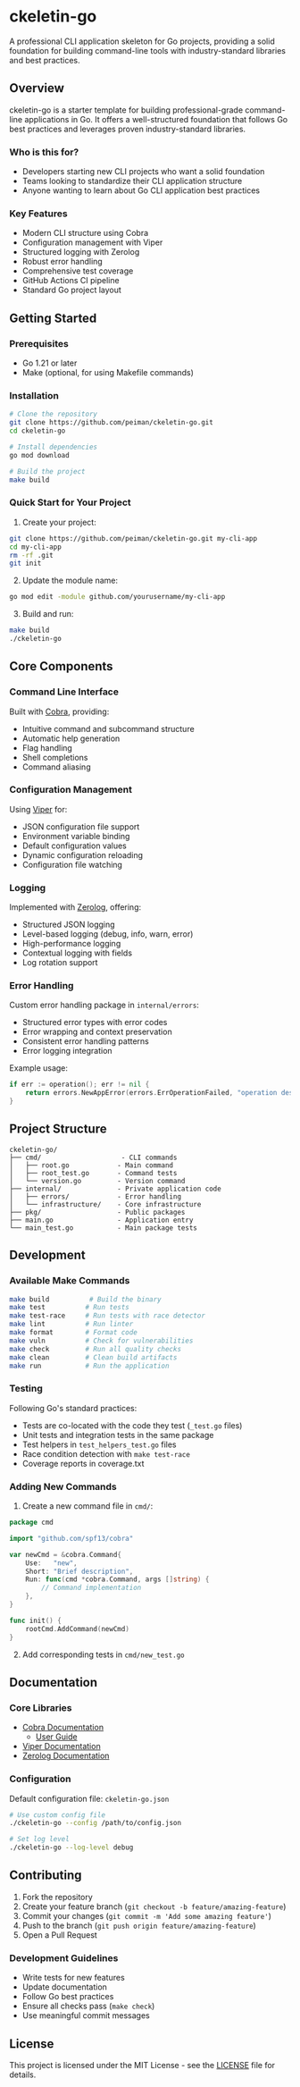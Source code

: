 # ckeletin-go

A professional CLI application skeleton for Go projects, providing a solid foundation for building command-line tools with industry-standard libraries and best practices.

## Overview

ckeletin-go is a starter template for building professional-grade command-line applications in Go. It offers a well-structured foundation that follows Go best practices and leverages proven industry-standard libraries.

### Who is this for?
- Developers starting new CLI projects who want a solid foundation
- Teams looking to standardize their CLI application structure
- Anyone wanting to learn about Go CLI application best practices

### Key Features
- Modern CLI structure using Cobra
- Configuration management with Viper
- Structured logging with Zerolog
- Robust error handling
- Comprehensive test coverage
- GitHub Actions CI pipeline
- Standard Go project layout

## Getting Started

### Prerequisites
- Go 1.21 or later
- Make (optional, for using Makefile commands)

### Installation
```bash
# Clone the repository
git clone https://github.com/peiman/ckeletin-go.git
cd ckeletin-go

# Install dependencies
go mod download

# Build the project
make build
```

### Quick Start for Your Project
1. Create your project:
```bash
git clone https://github.com/peiman/ckeletin-go.git my-cli-app
cd my-cli-app
rm -rf .git
git init
```

2. Update the module name:
```bash
go mod edit -module github.com/yourusername/my-cli-app
```

3. Build and run:
```bash
make build
./ckeletin-go
```

## Core Components

### Command Line Interface
Built with [Cobra](https://github.com/spf13/cobra), providing:
- Intuitive command and subcommand structure
- Automatic help generation
- Flag handling
- Shell completions
- Command aliasing

### Configuration Management
Using [Viper](https://github.com/spf13/viper) for:
- JSON configuration file support
- Environment variable binding
- Default configuration values
- Dynamic configuration reloading
- Configuration file watching

### Logging
Implemented with [Zerolog](https://github.com/rs/zerolog), offering:
- Structured JSON logging
- Level-based logging (debug, info, warn, error)
- High-performance logging
- Contextual logging with fields
- Log rotation support

### Error Handling
Custom error handling package in `internal/errors`:
- Structured error types with error codes
- Error wrapping and context preservation
- Consistent error handling patterns
- Error logging integration

Example usage:
```go
if err := operation(); err != nil {
    return errors.NewAppError(errors.ErrOperationFailed, "operation description", err)
}
```

## Project Structure
```
ckeletin-go/
├── cmd/                    - CLI commands
│   ├── root.go            - Main command
│   ├── root_test.go       - Command tests
│   └── version.go         - Version command
├── internal/              - Private application code
│   ├── errors/            - Error handling
│   └── infrastructure/    - Core infrastructure
├── pkg/                   - Public packages
├── main.go                - Application entry
└── main_test.go           - Main package tests
```

## Development

### Available Make Commands
```bash
make build          # Build the binary
make test          # Run tests
make test-race     # Run tests with race detector
make lint          # Run linter
make format        # Format code
make vuln          # Check for vulnerabilities
make check         # Run all quality checks
make clean         # Clean build artifacts
make run           # Run the application
```

### Testing
Following Go's standard practices:
- Tests are co-located with the code they test (`_test.go` files)
- Unit tests and integration tests in the same package
- Test helpers in `test_helpers_test.go` files
- Race condition detection with `make test-race`
- Coverage reports in coverage.txt

### Adding New Commands
1. Create a new command file in `cmd/`:
```go
package cmd

import "github.com/spf13/cobra"

var newCmd = &cobra.Command{
    Use:   "new",
    Short: "Brief description",
    Run: func(cmd *cobra.Command, args []string) {
        // Command implementation
    },
}

func init() {
    rootCmd.AddCommand(newCmd)
}
```

2. Add corresponding tests in `cmd/new_test.go`

## Documentation

### Core Libraries
- [Cobra Documentation](https://pkg.go.dev/github.com/spf13/cobra)
  - [User Guide](https://cobra.dev/)
- [Viper Documentation](https://pkg.go.dev/github.com/spf13/viper)
- [Zerolog Documentation](https://pkg.go.dev/github.com/rs/zerolog)

### Configuration
Default configuration file: `ckeletin-go.json`
```bash
# Use custom config file
./ckeletin-go --config /path/to/config.json

# Set log level
./ckeletin-go --log-level debug
```

## Contributing

1. Fork the repository
2. Create your feature branch (`git checkout -b feature/amazing-feature`)
3. Commit your changes (`git commit -m 'Add some amazing feature'`)
4. Push to the branch (`git push origin feature/amazing-feature`)
5. Open a Pull Request

### Development Guidelines
- Write tests for new features
- Update documentation
- Follow Go best practices
- Ensure all checks pass (`make check`)
- Use meaningful commit messages

## License

This project is licensed under the MIT License - see the [LICENSE](LICENSE) file for details.